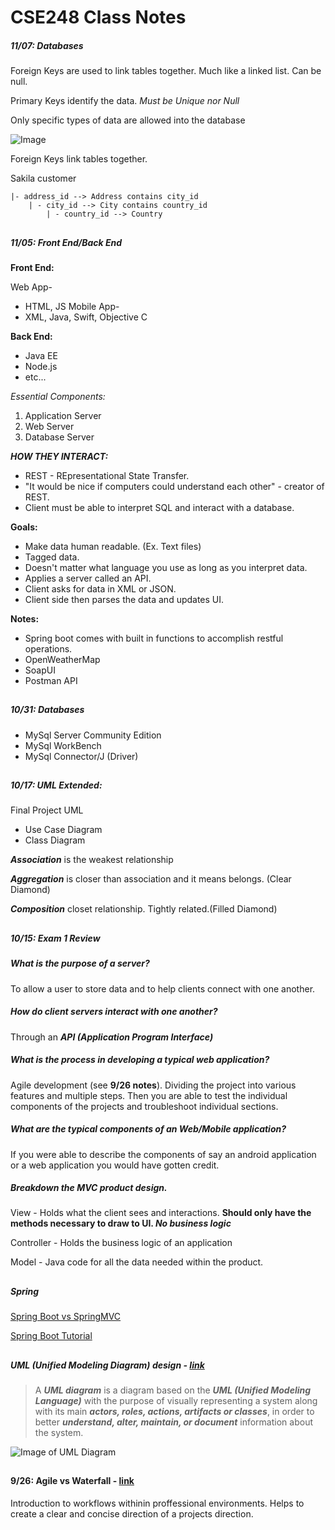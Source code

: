 # CSE248 Class Notes

##### 11/07: Databases

Foreign Keys are used to link tables together. Much like a linked list. Can be null.

Primary Keys identify the data. *Must be Unique nor Null*

Only specific types of data are allowed into the database

![Image](https://i.imgur.com/HVSDyTr.png)

Foreign Keys link tables together.

Sakila customer
	
    |- address_id --> Address contains city_id
		| - city_id --> City contains country_id
			| - country_id --> Country
		

##

##### 11/05: Front End/Back End

**Front End:**

Web App-
* HTML, JS
Mobile App-
* XML, Java, Swift, Objective C

**Back End:**

* Java EE
* Node.js
* etc...

_Essential Components:_

1. Application Server
2. Web Server
3. Database Server 

___HOW THEY INTERACT:___

* REST - REpresentational State Transfer.
* "It would be nice if computers could understand each other" - creator of REST.
* Client must be able to interpret SQL and interact with a database.

__Goals:__

* Make data human readable. (Ex. Text files)
* Tagged data.
* Doesn't matter what language you use as long as you interpret data.
* Applies a server called an API.
* Client asks for data in XML or JSON.
* Client side then parses the data and updates UI.

__Notes:__

* Spring boot comes with built in functions to accomplish restful operations.
* OpenWeatherMap
* SoapUI
* Postman API

##

##### 10/31: Databases
- MySql Server Community Edition
- MySql WorkBench
- MySql Connector/J (Driver)

## 

##### 10/17: UML Extended:

Final Project UML
- Use Case Diagram
- Class Diagram

___Association___ is the weakest relationship

___Aggregation___ is closer than association and it means belongs. (Clear Diamond)

___Composition___ closet relationship. Tightly related.(Filled Diamond)

##

  
  ##### 10/15: Exam 1 Review
  ##### What is the purpose of a server?
  To allow a user to store data and to help clients connect with one another. 
  
  ##### How do client servers interact with one another?
  	
  Through an __*API (Application Program Interface)*__
  
  ##### What is the process in developing a typical web application?
   
 Agile development (see __9/26 notes__). Dividing the project into various features and multiple steps. Then you are able to test the individual components of the projects and troubleshoot individual sections.
 
 ##### What are the typical components of an Web/Mobile application?
 
 If you were able to describe the components of say an android application or a web application you would have gotten credit.
 
 ##### Breakdown the MVC product design.
 
 View - Holds what the client sees and interactions. __Should only have the methods necessary to draw to UI. *No business logic*__
 
 Controller - Holds the business logic of an application
 
 Model - Java code for all the data needed within the product.
 
##

##### Spring

[Spring Boot vs SpringMVC](https://www.javadevjournal.com/spring-boot/spring-boot-vs-spring-mvc/)
 
[Spring Boot Tutorial](https://auth0.com/blog/developing-a-restful-client-with-retrofit-and-spring-boot/?utm_source=reddit&utm_medium=sc&utm_campaign=retrofit_spring)
 
## 
 
##### UML (Unified Modeling Diagram) design - [link](https://www.uml-diagrams.org/)
 
 > A __*UML diagram*__ is a diagram based on the __*UML (Unified Modeling Language)*__ with the purpose of visually representing a system along with its main __*actors, roles, actions, artifacts or classes*__, in order to better __*understand, alter, maintain, or document*__ information about the system.
 
 ![Image of UML Diagram](https://d3n817fwly711g.cloudfront.net/uploads/2012/02/UML-Diagram-types-1-1024x658.png)
 
 
##

  #### 9/26: Agile vs Waterfall - [link](http://www.agilenutshell.com/) 
  Introduction to workflows withinin proffessional environments. Helps to create a clear and concise direction of a projects direction.
  
 ##

